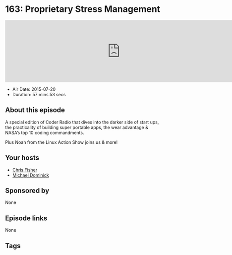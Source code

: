 # 163: Proprietary Stress Management

<iframe src="https://player.fireside.fm/v2/MLf2ZzhC+eN8f0NOl?theme=dark" width="740" height="200" frameborder="0" scrolling="no"></iframe>

* Air Date: 2015-07-20
* Duration: 57 mins 53 secs

## About this episode

A special edition of Coder Radio that dives into the darker side of start ups, the practicality of building super portable apps, the wear advantage & NASA’s top 10 coding commandments.

Plus Noah from the Linux Action Show joins us & more!

## Your hosts
* [Chris Fisher](https://coder.show/hosts/chrislas)
* [Michael Dominick](https://coder.show/hosts/michael)

## Sponsored by

None



## Episode links

None



## Tags

